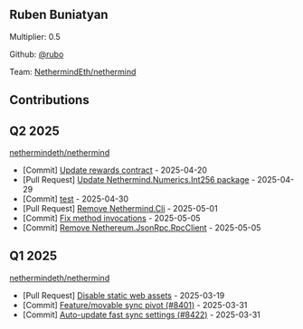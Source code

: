 
## Ruben Buniatyan
Multiplier: 0.5

Github: [@rubo](https://github.com/rubo)

Team: [NethermindEth/nethermind](https://github.com/NethermindEth/nethermind/pulls?q=author%3Arubo)

## Contributions

## Q2 2025


[nethermindeth/nethermind](https://github.com/nethermindeth/nethermind)
* [Commit] [Update rewards contract](https://github.com/NethermindEth/nethermind/commit/6cb4117274d2a9f9f64845ed30fcd6be230a958a) - 2025-04-20
* [Pull Request] [Update Nethermind.Numerics.Int256 package](https://github.com/NethermindEth/nethermind/pull/8570) - 2025-04-29
* [Commit] [test](https://github.com/NethermindEth/nethermind/commit/b1d375c166e84d26b85712c961e12a1c5313a301) - 2025-04-30
* [Pull Request] [Remove Nethermind.Cli](https://github.com/NethermindEth/nethermind/pull/8575) - 2025-05-01
* [Commit] [Fix method invocations](https://github.com/NethermindEth/nethermind/commit/c5b51dd616ed56d230f91207dacfd4305663ff16) - 2025-05-05
* [Commit] [Remove Nethereum.JsonRpc.RpcClient](https://github.com/NethermindEth/nethermind/commit/3621b96d8ab10798b938e25843f5a227258ae481) - 2025-05-05
## Q1 2025

[nethermindeth/nethermind](https://github.com/nethermindeth/nethermind)
* [Pull Request] [Disable static web assets](https://github.com/NethermindEth/nethermind/pull/8395) - 2025-03-19
* [Commit] [Feature/movable sync pivot (#8401)](https://github.com/NethermindEth/nethermind/commit/5fa6b6f212e1fe09543b8370b088847542b13f17) - 2025-03-31
* [Commit] [Auto-update fast sync settings (#8422)](https://github.com/NethermindEth/nethermind/commit/f2794bf0561b48ceade8762eb803c806b29c4a5e) - 2025-03-31
